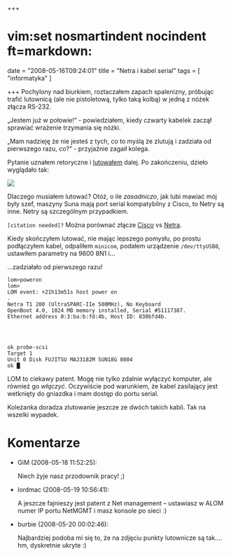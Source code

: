 +++
# vim:set nosmartindent nocindent ft=markdown:
date = "2008-05-16T09:24:01"
title = "Netra i kabel serial"
tags = [ "informatyka" ]

+++
Pochylony nad biurkiem, roztaczałem zapach spalenizny, próbując trafić
lutownicą (ale nie pistoletową, tylko taką kolbą) w jedną z nóżek złącza
RS-232.

„Jestem już w połowie!” - powiedziałem, kiedy czwarty kabelek zaczął sprawiać
wrażenie trzymania się nóżki.

„Mam nadzieję że nie jesteś z tych, co to myślą że zlutują i zadziała od
pierwszego razu, co?” - przyjaźnie zagaił kolega.

Pytanie uznałem retoryczne i
[lutowałem](http://automaciej.jogger.pl/2006/09/12/lutowanie/) dalej. Po
zakończeniu, dzieło wyglądało tak:

![](http://media.blizinski.pl/images/blog/netra-serial-cable.jpg)

Dlaczego musiałem lutować? Otóż, o ile _zasadniczo_, jak lubi mawiać mój były
szef, maszyny Suna mają port serial kompatybilny z Cisco, to Netry są inne.
Netry są szczególnym przypadkiem.

`[citation needed]?` Można porównać złącze
[Cisco](http://pinouts.ws/cisco-console-rj45-db9-cable-pinout.html) vs
[Netra](http://devin.com/debian/debian-on-netra.html).

Kiedy skończyłem lutować, nie mając lepszego pomysłu, po prostu podłączyłem
kabel, odpaliłem `minicom`, podałem urządzenie `/dev/ttyUSB0`, ustawiłem
parametry na 9600 8N1 i...

...zadziałało od pierwszego razu!

    lom>poweron  
    lom>  
    LOM event: +21h13m51s host power on  
    .  
    Netra T1 200 (UltraSPARC-IIe 500MHz), No Keyboard  
    OpenBoot 4.0, 1024 MB memory installed, Serial #51117387.  
    Ethernet address 0:3:ba:b:fd:4b, Host ID: 830bfd4b.  
  
  
  
  
    ok probe-scsi  
    Target 1  
    Unit 0 Disk FUJITSU MAJ3182M SUN18G 0804  
    ok █

LOM to ciekawy patent. Mogę nie tylko zdalnie wyłączyć komputer, ale również
go _włączyć_. Oczywiście pod warunkiem, że kabel zasilający jest wetknięty do
gniazdka i mam dostęp do portu serial.

Koleżanka doradza zlutowanie jeszcze ze dwóch takich kabli. Tak na wszelki
wypadek.

# Komentarze

* GiM (2008-05-18 11:52:25): <p>Niech żyje nasz przodownik pracy! ;)</p>
* lordmac (2008-05-19 10:56:41): <p>A jeszcze fajnieszy jest patent z Net
  management &#8211; ustawiasz w <span class="caps">ALOM</span> numer IP portu
  NetMGMT i masz konsole po sieci :)</p>
* burbie (2008-05-20 00:02:46): <p>Najbardziej podoba mi się to, że na zdjęciu
  punkty lutownicze są tak&#8230;. hm, dyskretnie ukryte :)</p>
